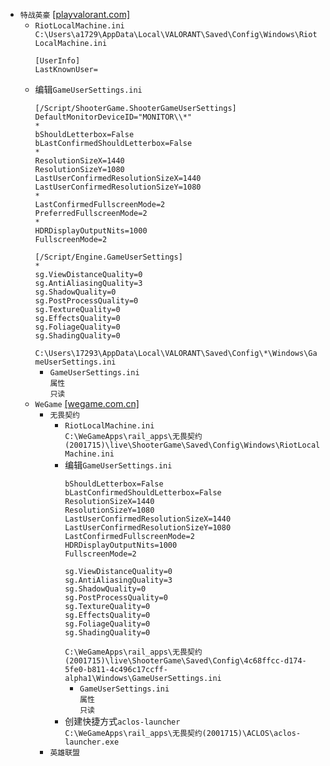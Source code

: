 * `特战英豪` [[playvalorant.com]](https://playvalorant.com/zh-tw/download/)
  * `RiotLocalMachine.ini`
    `C:\Users\a1729\AppData\Local\VALORANT\Saved\Config\Windows\RiotLocalMachine.ini`
    ```
    [UserInfo]
    LastKnownUser=
    ```
  * 编辑`GameUserSettings.ini`
    ```
    [/Script/ShooterGame.ShooterGameUserSettings]
    DefaultMonitorDeviceID="MONITOR\\*"
    *
    bShouldLetterbox=False
    bLastConfirmedShouldLetterbox=False
    *
    ResolutionSizeX=1440
    ResolutionSizeY=1080
    LastUserConfirmedResolutionSizeX=1440
    LastUserConfirmedResolutionSizeY=1080
    *
    LastConfirmedFullscreenMode=2
    PreferredFullscreenMode=2
    *
    HDRDisplayOutputNits=1000
    FullscreenMode=2

    [/Script/Engine.GameUserSettings]
    *
    sg.ViewDistanceQuality=0
    sg.AntiAliasingQuality=3
    sg.ShadowQuality=0
    sg.PostProcessQuality=0
    sg.TextureQuality=0
    sg.EffectsQuality=0
    sg.FoliageQuality=0
    sg.ShadingQuality=0
    ```
    `C:\Users\17293\AppData\Local\VALORANT\Saved\Config\*\Windows\GameUserSettings.ini`
    * `GameUserSettings.ini`  
`属性`  
`只读`
  * `WeGame` [[wegame.com.cn]](https://www.wegame.com.cn/home/)
    * `无畏契约`
      * `RiotLocalMachine.ini`  
`C:\WeGameApps\rail_apps\无畏契约(2001715)\live\ShooterGame\Saved\Config\Windows\RiotLocalMachine.ini`
      * 编辑`GameUserSettings.ini`
        ```
        bShouldLetterbox=False
        bLastConfirmedShouldLetterbox=False
        ResolutionSizeX=1440
        ResolutionSizeY=1080
        LastUserConfirmedResolutionSizeX=1440
        LastUserConfirmedResolutionSizeY=1080
        LastConfirmedFullscreenMode=2
        HDRDisplayOutputNits=1000
        FullscreenMode=2

        sg.ViewDistanceQuality=0
        sg.AntiAliasingQuality=3
        sg.ShadowQuality=0
        sg.PostProcessQuality=0
        sg.TextureQuality=0
        sg.EffectsQuality=0
        sg.FoliageQuality=0
        sg.ShadingQuality=0
        ```
        `C:\WeGameApps\rail_apps\无畏契约(2001715)\live\ShooterGame\Saved\Config\4c68ffcc-d174-5fe0-b811-4c496c17ccff-alpha1\Windows\GameUserSettings.ini`
        * `GameUserSettings.ini`  
`属性`  
`只读`
      * 创建快捷方式`aclos-launcher`  
`C:\WeGameApps\rail_apps\无畏契约(2001715)\ACLOS\aclos-launcher.exe`
    * `英雄联盟`